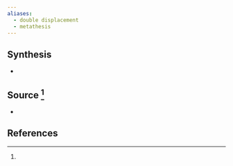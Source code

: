 ```yaml
---
aliases:
  - double displacement
  - metathesis
---
```

## Synthesis
- 
## Source [^1]
- 
## References

[^1]: